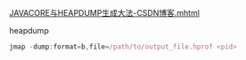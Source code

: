  [JAVACORE与HEAPDUMP生成大法-CSDN博客.mhtml](assets/c9e8b6203a0f98ff0f02f7c29d56fa3d_JAVACORE与HEAPDUMP生成大法-CSDN博客.mhtml) 

heapdump

```javascript
jmap -dump:format=b,file=/path/to/output_file.hprof <pid>
```

